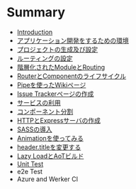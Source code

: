 # Summary

* [Introduction](README.md)
* [アプリケーション開発をするための環境](chapter1.md)
* [プロジェクトの生成及び設定](mac.md)
* [ルーティングの設定](routing.md)
* [階層化されたModuleとRouting](階層化されたmoduleとrouting.md)
* [RouterとComponentのライフサイクル](ライフサイクル.md)
* [Pipeを使ったWikiページ](pipeの利用.md)
* [Issue Trackerページの作成](issue-trackerの作成.md)
* [サービスの利用](service.md)
* [コンポーネント分割](コンポーネント分割.md)
* [HTTPとExpressサーバの作成](http.md)
* [SASSの導入](sassの導入.md)
* [Animationを使ってみる](animation.md)
* [header.titleを変更する](titleを変更する.md)
* [Lazy LoadとAoTビルド](lazy-load.md)
* [Unit Test](unit-test.md)
* e2e Test
* Azure and Werker CI

